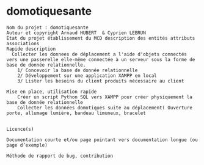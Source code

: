 # domotiquesante


    Nom du projet : domotiquesante
    Auteur et copyright Arnaud HUBERT  & Cyprien LEBRUN
    État du projet établissement du MCD description des entités attributs associations 
    Rapide description
      Collecter les donnees de déplacement a l'aide d'objets connectés vers une passerelle elle-même connectée à un serveur sous la forme de base de donnée relationnelle.
        1/ Concevoir la base de donnée relationnelle
        2/ Développement sur une application XAMPP en local
        3/ Lister les besoins du client produits nécessaire au client
 
    Mise en place, utilisation rapide
        Créer un script Python SQL vers XAMPP pour créer physiquement la base de donnée relationnelle
        Collecter les données domotiques suite au déplacement( Ouverture porte, allumage lumière, bandeau limuneux, bracelet

  
    Licence(s)
    
    Documentation courte et/ou page pointant vers documentation longue (ou page d’exemple)
    
    Méthode de rapport de bug, contribution

